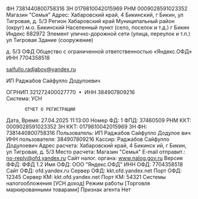 ФН 7381440800758316
ЗН 0179810042015969
РНМ 0009028591023352
Магазин "Семья"
Адрес: Хабаровский край, 4 Бикинский, г Бикин, ул Тигровая, д. 5/3
Регион
Хабаровский край
Муниципальный район (округ)
м.о. Бикинский
Населенный пункт (село, поселок и т.д.)
г Бикин
Индекс
682972
Элемент улично-дорожной сети (улица, переулок и т.п.)
ул Тигровая
Здание (сооружение)

д. 5/3
ОФД
Общество с ограниченной ответственностью «Яндекс.ОФД»
ИНН
7704358518

saifullo.radjabov@yandex.ru

ИП Раджабов Сайфулло Додулоевич

ОГРНИП 321272400027770  •  ИНН 384907809216  
Система: УСН

           ОТЧЕТ О РЕГИСТРАЦИИ
Дата, Время:           27.04.2025 11:13:00
Номер ФД:                                1
ФПД:                              37460509
РНМ ККТ:                  0009028591023352
ЗН ККТ:                   0179810042015969
ЗН ФН:                    7381440800758316
Пользователь: ИП Раджабов Сайфулло Додулое
вич
ИНН пользователя:             384907809216
Кассир:       Раджабов Сайфулло Додулоевич
Адрес расчета: Хабаровский край, 4 Бикинск
ий, г Бикин, ул Тигровая, д. 5/3
Место расчета:             Магазин "Семья"
E-mail отправит.:   no-reply@ofd.yandex.ru
Сайт налог. органа:       www.nalog.gov.ru
Версия ФФД:                        ФФД 1.2
Имя ОФД:                  ООО "Яндекс.ОФД"
ИНН ОФД:                        7704358518
Сайт ОФД:                    ofd.yandex.ru
Сервер ОФД:             kkt.ofd.yandex.net
Порт ОФД:                            12345
Сервер КМ:              kkt.ofd.yandex.net
Порт КМ:                             54321
Системы налогообложения
 [УСН доход]
Режим работы
 [Торговля маркированными товарами]
Признак агента
 Нет